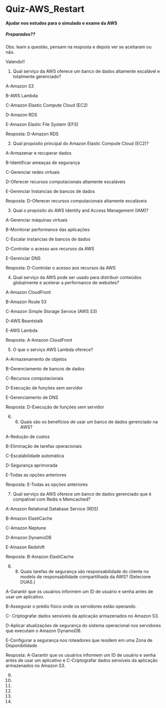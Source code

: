 # Quiz-AWS_Restart

#### Ajudar nos estudos para o simulado e exame da AWS

##### Preparados??

Obs: leam a questão, pensam na resposta e depois ver se aceitaram ou não.

Valendo!!

1. Qual serviço da AWS oferece um banco de dados altamente escalável e totalmente gerenciado?

A-Amazon S3

B-AWS Lambda

C-Amazon Elastic Compute Cloud (EC2)

D-Amazon RDS

E-Amazon Elastic File System (EFS)

Resposta: D-Amazon RDS

2. Qual propósito principal do Amazon Elastic Compute Cloud (EC2)?

A-Armazenar e recuperar dados

B-Identificar ameaças de segurança

C-Gerenciar redes virtuais

D-Oferecer recursos computacionais altamente escaláveis

E-Gerenciar Instancias de bancos de dados

Resposta: D-Oferecer recursos computacionais altamente escaláveis

3. Qual o propósito do AWS Identity and Access Management (IAM)?

A-Gerenciar máquinas virtuais

B-Monitorar performance das aplicações

C-Escalar instancias de bancos de dados

D-Controlar o acesso aos recursos da AWS

E-Gerenciar DNS

Resposta: D-Controlar o acesso aos recursos da AWS

4. Qual serviço da AWS pode ser usado para distribuir conteúdos globalmente e acelerar a performance de websites?

A-Amazon CloudFront

B-Amazon Route 53

C-Amazon Simple Storage Service (AWS S3)

D-AWS Beantstalk

E-AWS Lambda

Resposta: A-Amazon CloudFront

5. O que o serviço AWS Lambda oferece?

A-Armazenamento de objetos

B-Gerenciamento de bancos de dados

C-Recursos computacionais

D-Execução de funções sem servidor

E-Gerenciamento de DNS

Resposta: D-Execução de funções sem servidor

6. 6. Quais são os benefícios de usar um banco de dados gerenciado na AWS?

A-Redução de custos

B-Eliminação de tarefas operacionais

C-Escalabilidade automática

D-Segurança aprimorada

E-Todas as opções anteriores

Resposta: E-Todas as opções anteriores

7. Qual serviço da AWS oferece um banco de dados gerenciado que é compatível com Redis e Memcached?

A-Amazon Relational Database Service (RDS)

B-Amazon ElastiCache

C-Amazon Neptune

D-Amazon DynamoDB

E-Amazon Redshift

Resposta: B-Amazon ElastiCache

8. 8. Quais tarefas de segurança são responsabilidade do cliente no modelo de responsabilidade compartilhada da AWS? (Selecione DUAS.)

A-Garantir que os usuários informem um ID de usuário e senha antes de usar um aplicativo.

B-Assegurar o prédio físico onde os servidores estão operando.

C- Criptografar dados sensíveis da aplicação armazenados no Amazon S3.

D-Aplicar atualizações de segurança do sistema operacional nos servidores que executam o Amazon DynamoDB.

E-Configurar a segurança nos roteadores que residem em uma Zona de Disponibilidade

Resposta: A-Garantir que os usuários informem um ID de usuário e senha antes de usar um aplicativo e C-Criptografar dados sensíveis da aplicação armazenados no Amazon S3.

9.

10.

11.

12.

13.

14.
